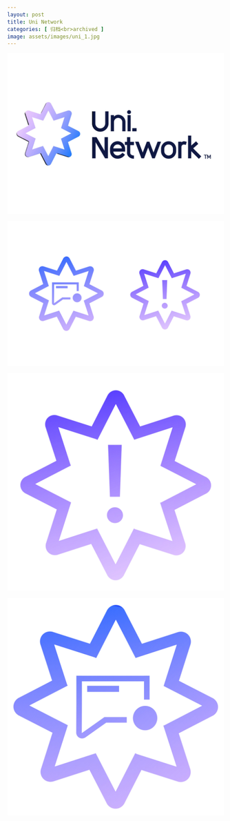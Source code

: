 ```yaml
---
layout: post
title: Uni Network
categories: [ 归档<br>archived ]
image: assets/images/uni_1.jpg
---
```

![](/assets/images/uni_1.jpg)

![](/assets/images/uni_2.jpg)

![](/assets/images/uni_3.jpg)

![](/assets/images/uni_4.jpg)
